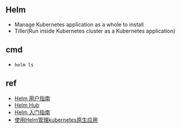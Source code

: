 ## Helm
+ Manage Kubernetes application as a whole to install
+ Tiller(Run inside Kubernetes cluster as a Kubernetes application)

## cmd
+ `helm ls`


## ref
+ [Helm 用户指南](https://whmzsu.github.io/helm-doc-zh-cn/)
+ [Helm Hub](https://hub.helm.sh/charts)
+ [Helm 入门指南](https://www.hi-linux.com/posts/21466.html)
+ [使用Helm管理kubernetes原生应用](https://jimmysong.io/posts/manage-kubernetes-native-app-with-helm/)